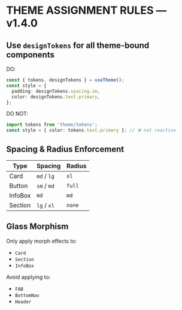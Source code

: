 # THEME ASSIGNMENT RULES — v1.4.0

## Use `designTokens` for all theme-bound components

DO:
```ts
const { tokens, designTokens } = useTheme();
const style = {
  padding: designTokens.spacing.sm,
  color: designTokens.text.primary,
};
```

DO NOT:
```ts
import tokens from 'theme/tokens';
const style = { color: tokens.text.primary }; // ❌ not reactive
```

## Spacing & Radius Enforcement

| Type         | Spacing        | Radius      |
|--------------|----------------|-------------|
| Card         | `md` / `lg`    | `xl`        |
| Button       | `sm` / `md`    | `full`      |
| InfoBox      | `md`           | `md`        |
| Section      | `lg` / `xl`    | `none`      |

## Glass Morphism

Only apply morph effects to:
- `Card`
- `Section`
- `InfoBox`

Avoid applying to:
- `FAB`
- `BottomNav`
- `Header`
